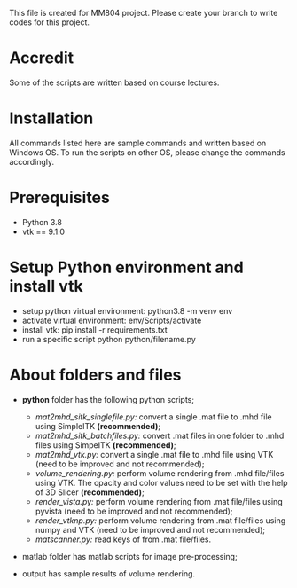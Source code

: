 This file is created for MM804 project. Please create your branch to write codes for this project.

# Accredit
Some of the scripts are written based on course lectures.

# Installation
All commands listed here are sample commands and written based on Windows OS. To run the scripts on other OS, please change the commands accordingly.

# Prerequisites
* Python 3.8
* vtk == 9.1.0

# Setup Python environment and install vtk
*	setup python virtual environment: python3.8 -m venv env
*	activate virtual environment: env/Scripts/activate
*	install vtk: pip install -r requirements.txt
*	run a specific script python python/filename.py

# About folders and files
* **python** folder has the following python scripts;
  * *mat2mhd_sitk_singlefile.py:* convert a single .mat file to .mhd file using SimpleITK **(recommended)**;
  * *mat2mhd_sitk_batchfiles.py:* convert .mat files in one folder to .mhd files using SimpeITK **(recommended)**;
  * *mat2mhd_vtk.py:* convert a single .mat file to .mhd file using VTK (need to be improved and not recommended);
  * *volume_rendering.py:* perform volume rendering from .mhd file/files using VTK. The opacity and color values need to be set with the help of 3D Slicer **(recommended)**;
  * *render_vista.py:* perform volume rendering from .mat file/files using pyvista (need to be improved and not recommended);
  * *render_vtknp.py:* perform volume rendering from .mat file/files using numpy and VTK (need to be improved and not recommended);
  * *matscanner.py:* read keys of from .mat file/files.

* matlab folder has matlab scripts for image pre-processing;
* output has sample results of volume rendering.
